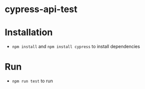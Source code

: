 # cypress-api-test #

# Installation
* `npm install` and `npm install cypress` to install dependencies
# Run
* `npm run test` to run